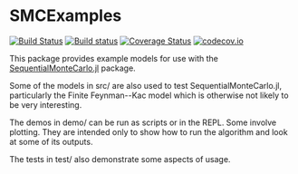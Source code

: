 # SMCExamples

[![Build Status](https://travis-ci.org/awllee/SMCExamples.jl.svg?branch=master)](https://travis-ci.org/awllee/SMCExamples.jl)
[![Build status](https://ci.appveyor.com/api/projects/status/6fmhj4feyp4sdi96?svg=true)](https://ci.appveyor.com/project/awllee/smcexamples-jl)
[![Coverage Status](https://coveralls.io/repos/github/awllee/SMCExamples.jl/badge.svg?branch=master)](https://coveralls.io/github/awllee/SMCExamples.jl?branch=master)
[![codecov.io](http://codecov.io/github/awllee/SMCExamples.jl/coverage.svg?branch=master)](http://codecov.io/github/awllee/SMCExamples.jl?branch=master)

This package provides example models for use with the [SequentialMonteCarlo.jl](https://github.com/awllee/SequentialMonteCarlo.jl) package.

Some of the models in src/ are also used to test SequentialMonteCarlo.jl, particularly the Finite Feynman--Kac model which is otherwise not likely to be very interesting.

The demos in demo/ can be run as scripts or in the REPL. Some involve plotting. They are intended only to show how to run the algorithm and look at some of its outputs.

The tests in test/ also demonstrate some aspects of usage.
